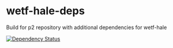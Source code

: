 wetf-hale-deps
==============

Build for p2 repository with additional dependencies for wetf-hale

[![Dependency Status](https://www.versioneye.com/user/projects/53536c5afe0d0784f300103e/badge.png)](https://www.versioneye.com/user/projects/53536c5afe0d0784f300103e)
